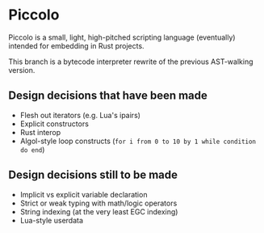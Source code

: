 
# Piccolo

Piccolo is a small, light, high-pitched scripting language (eventually) intended
for embedding in Rust projects.

This branch is a bytecode interpreter rewrite of the previous AST-walking version.

## Design decisions that have been made
* Flesh out iterators (e.g. Lua's ipairs)
* Explicit constructors
* Rust interop
* Algol-style loop constructs (`for i from 0 to 10 by 1 while condition do end`)

## Design decisions still to be made
* Implicit vs explicit variable declaration
* Strict or weak typing with math/logic operators
* String indexing (at the very least EGC indexing)
* Lua-style userdata
